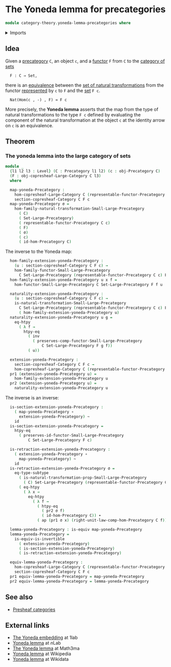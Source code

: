 # The Yoneda lemma for precategories

```agda
module category-theory.yoneda-lemma-precategories where
```

<details><summary>Imports</summary>

```agda
open import category-theory.copresheaf-categories
open import category-theory.functors-from-small-to-large-precategories
open import category-theory.functors-precategories
open import category-theory.natural-transformations-functors-from-small-to-large-precategories
open import category-theory.natural-transformations-functors-precategories
open import category-theory.precategories
open import category-theory.presheaf-categories
open import category-theory.representable-functors-precategories

open import foundation.action-on-identifications-functions
open import foundation.category-of-sets
open import foundation.dependent-pair-types
open import foundation.equivalences
open import foundation.function-extensionality
open import foundation.function-types
open import foundation.homotopies
open import foundation.identity-types
open import foundation.retractions
open import foundation.sections
open import foundation.sets
open import foundation.subtypes
open import foundation.universe-levels
```

</details>

## Idea

Given a [precategory](category-theory.precategories.md) `C`, an object `c`, and
a [functor](category-theory.functors-precategories.md) `F` from `C` to the
[category of sets](foundation.category-of-sets.md)

```text
  F : C → Set,
```

there is an [equivalence](foundation-core.equivalences.md) between the
[set of natural transformations](category-theory.natural-transformations-functors-precategories.md)
from the functor
[represented](category-theory.representable-functors-precategories.md) by `c` to
`F` and the [set](foundation-core.sets.md) `F c`.

```text
  Nat(Hom(c , -) , F) ≃ F c
```

More precisely, the **Yoneda lemma** asserts that the map from the type of
natural transformations to the type `F c` defined by evaluating the component of
the natural transformation at the object `c` at the identity arrow on `c` is an
equivalence.

## Theorem

### The yoneda lemma into the large category of sets

```agda
module _
  {l1 l2 l3 : Level} (C : Precategory l1 l2) (c : obj-Precategory C)
  (F : obj-copresheaf-Large-Category C l3)
  where

  map-yoneda-Precategory :
    hom-copresheaf-Large-Category C (representable-functor-Precategory C c) F →
    section-copresheaf-Category C F c
  map-yoneda-Precategory σ =
    hom-family-natural-transformation-Small-Large-Precategory
      ( C)
      ( Set-Large-Precategory)
      ( representable-functor-Precategory C c)
      ( F)
      ( σ)
      ( c)
      ( id-hom-Precategory C)
```

The inverse to the Yoneda map:

```agda
  hom-family-extension-yoneda-Precategory :
    (u : section-copresheaf-Category C F c) →
    hom-family-functor-Small-Large-Precategory
      C Set-Large-Precategory (representable-functor-Precategory C c) F
  hom-family-extension-yoneda-Precategory u x f =
    hom-functor-Small-Large-Precategory C Set-Large-Precategory F f u

  naturality-extension-yoneda-Precategory :
    (u : section-copresheaf-Category C F c) →
    is-natural-transformation-Small-Large-Precategory
      C Set-Large-Precategory (representable-functor-Precategory C c) F
      ( hom-family-extension-yoneda-Precategory u)
  naturality-extension-yoneda-Precategory u g =
    eq-htpy
      ( λ f →
        htpy-eq
          ( inv
            ( preserves-comp-functor-Small-Large-Precategory
                C Set-Large-Precategory F g f))
          ( u))

  extension-yoneda-Precategory :
    section-copresheaf-Category C F c →
    hom-copresheaf-Large-Category C (representable-functor-Precategory C c) F
  pr1 (extension-yoneda-Precategory u) =
    hom-family-extension-yoneda-Precategory u
  pr2 (extension-yoneda-Precategory u) =
    naturality-extension-yoneda-Precategory u
```

The inverse is an inverse:

```agda
  is-section-extension-yoneda-Precategory :
    ( map-yoneda-Precategory ∘
      extension-yoneda-Precategory) ~
    id
  is-section-extension-yoneda-Precategory =
    htpy-eq
      ( preserves-id-functor-Small-Large-Precategory
          C Set-Large-Precategory F c)

  is-retraction-extension-yoneda-Precategory :
    ( extension-yoneda-Precategory ∘
      map-yoneda-Precategory) ~
    id
  is-retraction-extension-yoneda-Precategory σ =
    eq-type-subtype
      ( is-natural-transformation-prop-Small-Large-Precategory
        ( C) Set-Large-Precategory (representable-functor-Precategory C c) F)
      ( eq-htpy
        ( λ x →
          eq-htpy
            ( λ f →
              ( htpy-eq
                ( pr2 σ f)
                ( id-hom-Precategory C)) ∙
              ( ap (pr1 σ x) (right-unit-law-comp-hom-Precategory C f)))))

  lemma-yoneda-Precategory : is-equiv map-yoneda-Precategory
  lemma-yoneda-Precategory =
    is-equiv-is-invertible
      ( extension-yoneda-Precategory)
      ( is-section-extension-yoneda-Precategory)
      ( is-retraction-extension-yoneda-Precategory)

  equiv-lemma-yoneda-Precategory :
    hom-copresheaf-Large-Category C (representable-functor-Precategory C c) F ≃
    section-copresheaf-Category C F c
  pr1 equiv-lemma-yoneda-Precategory = map-yoneda-Precategory
  pr2 equiv-lemma-yoneda-Precategory = lemma-yoneda-Precategory
```

## See also

- [Presheaf categories](category-theory.presheaf-categories.md)

## External links

- [The Yoneda embedding](https://1lab.dev/Cat.Functor.Hom.html#the-yoneda-embedding)
  at 1lab
- [Yoneda lemma](https://ncatlab.org/nlab/show/Yoneda+lemma) at $n$Lab
- [The Yoneda lemma](https://www.math3ma.com/blog/the-yoneda-lemma) at Math3ma
- [Yoneda lemma](https://en.wikipedia.org/wiki/Yoneda_lemma) at Wikipedia
- [Yoneda lemma](https://www.wikidata.org/wiki/Q320577) at Wikidata
